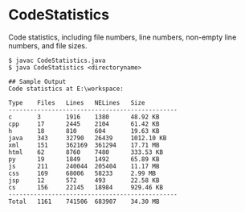 # CodeStatistics
Code statistics, including file numbers, line numbers, non-empty line numbers, and file sizes.

    $ javac CodeStatistics.java
    $ java CodeStatistics <directoryname>
    
    ## Sample Output
    Code statistics at E:\workspace:

    Type    Files   Lines   NELines   Size      
    -----------------------------------------------
    c       3       1916    1380      48.92 KB  
    cpp     17      2445    2104      61.42 KB  
    h       18      810     604       19.63 KB  
    java    343     32790   26439     1012.10 KB
    xml     151     362169  361294    17.71 MB  
    html    62      8760    7480      333.53 KB 
    py      19      1849    1492      65.89 KB  
    js      211     240044  205404    11.17 MB  
    css     169     68006   58233     2.99 MB   
    jsp     12      572     493       22.58 KB  
    cs      156     22145   18984     929.46 KB 
    -----------------------------------------------
    Total   1161    741506  683907    34.30 MB  



